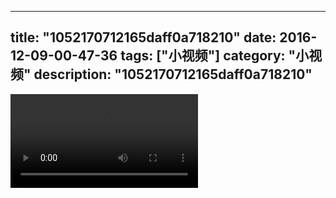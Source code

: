 
---
title: "1052170712165daff0a718210"
date: 2016-12-09-00-47-36
tags: ["小视频"]
category: "小视频"
description: "1052170712165daff0a718210"
---
<video src="http://ohtsqip0g.bkt.clouddn.com/1052170712165daff0a718210.mp4" controls="controls"></video>
